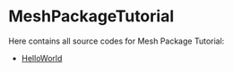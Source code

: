 # MeshPackageTutorial

Here contains all source codes for Mesh Package Tutorial:

- [HelloWorld](https://github.com/gzkiwiinc/MeshPackageTutorial/tree/master/HelloWorldPackage)